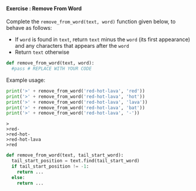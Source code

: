 #### Exercise : Remove From Word

Complete the `remove_from_word(text, word)` function given below, to behave as follows:
* If `word` is found in `text`, return `text` minus the `word` (its first appearance) and any characters that appears after the `word`
* Return `text` otherwise

```python
def remove_from_word(text, word):
  #pass # REPLACE WITH YOUR CODE

```

Example usage:
<include src="inputOutput.md" boilerplate>
<span id="input">

```python
print('>' + remove_from_word('red-hot-lava', 'red'))
print('>' + remove_from_word('red-hot-lava', 'hot'))
print('>' + remove_from_word('red-hot-lava', 'lava'))
print('>' + remove_from_word('red-hot-lava', 'bat'))
print('>' + remove_from_word('red-hot-lava', '-'))
```
</span>
<span id="output">

```{.no-line-numbers}
>
>red-
>red-hot-
>red-hot-lava
>red
```
</span>
</include>

<panel type="seamless" header="%%:fas-battery-quarter: Partial solution%%">

```python
def remove_from_word(text, tail_start_word):
  tail_start_position = text.find(tail_start_word)
  if tail_start_position != -1:
    return ...
  else:
    return ...
```

</panel>